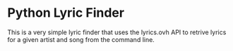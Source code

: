 # Python Lyric Finder
This is a very simple lyric finder that uses the lyrics.ovh API to retrive lyrics for a given artist and song from the command line.
